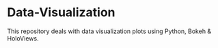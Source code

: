 # Data-Visualization
This repository deals with data visualization plots using Python, Bokeh &amp; HoloViews.
